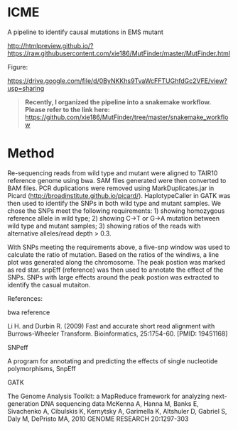 # ICME
A pipeline to identify causal mutations in EMS mutant

http://htmlpreview.github.io/?https://raw.githubusercontent.com/xie186/MutFinder/master/MutFinder.html

Figure:

https://drive.google.com/file/d/0ByNKKhs9TvaWcFFTUGhfdGc2VFE/view?usp=sharing

> __Recently, I organized the pipeline into a snakemake workflow. Please refer to the link here:__ https://github.com/xie186/MutFinder/tree/master/snakemake_workflow

# Method

Re-sequencing reads from wild type and mutant were aligned to TAIR10 reference genome using bwa. SAM files 
generated were then converted to BAM files. PCR duplications were removed using MarkDuplicates.jar in Picard (http://broadinstitute.github.io/picard/). HaplotypeCaller in GATK was then used to identify the SNPs in both 
wild type and mutant samples. We chose the SNPs meet the following requirements: 1) showing homozygous reference 
allele in wild type; 2) showing C->T or G->A mutation between wild type and mutant samples; 3) showing ratios 
of the reads with alternative alleles/read depth > 0.3. 

With SNPs meeting the requirements above, a five-snp window was used to calculate the ratio of mutation. Based 
on the ratios of the windiws, a line plot was generated along the chromosome. The peak postion was marked as red star. 
snpEff (reference) was then used to annotate the effect of the SNPs. SNPs with large effects around the peak postion 
was extracted to identify the casual mutaiton. 

References:

bwa reference

Li H. and Durbin R. (2009) Fast and accurate short read alignment with Burrows-Wheeler Transform. Bioinformatics, 25:1754-60. [PMID: 19451168]

SNPeff

A program for annotating and predicting the effects of single nucleotide polymorphisms, SnpEff

GATK

The Genome Analysis Toolkit: a MapReduce framework for analyzing next-generation DNA sequencing data McKenna A, Hanna M, Banks E, Sivachenko A, Cibulskis K, Kernytsky A, Garimella K, Altshuler D, Gabriel S, Daly M, DePristo MA, 2010 GENOME RESEARCH 20:1297-303



